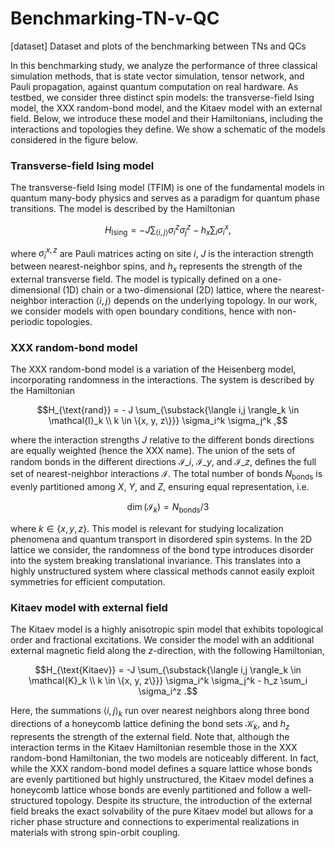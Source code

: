 # Benchmarking-TN-v-QC
[dataset] Dataset and plots of the benchmarking between TNs and QCs


In this benchmarking study, we analyze the performance of three classical simulation methods, that is state vector simulation, tensor network, and Pauli propagation, against quantum computation on real hardware. As testbed, we consider three distinct spin models: the transverse-field Ising model, the XXX random-bond model, and the Kitaev model with an external field. Below, we introduce these model and their Hamiltonians, including the interactions and topologies they define. We show a schematic of the models considered in the figure below.



### Transverse-field Ising model
The transverse-field Ising model (TFIM) is one of the fundamental models in quantum many-body physics and serves as a paradigm for quantum phase transitions. The model is described by the Hamiltonian
```math
H_{\text{Ising}} = -J \sum_{\langle i,j \rangle} \sigma_i^z \sigma_j^z - h_x \sum_i \sigma_i^x ,
```
where $\sigma_i^{x, z}$ are Pauli matrices acting on site $i$, $J$ is the interaction strength between nearest-neighbor spins, and $h_x$ represents the strength of the external transverse field. The model is typically defined on a one-dimensional (1D) chain or a two-dimensional (2D) lattice, where the nearest-neighbor interaction $\langle i,j \rangle$ depends on the underlying topology. In our work, we consider models with open boundary conditions, hence with non-periodic topologies.

### XXX random-bond model
The XXX random-bond model is a variation of the Heisenberg model, incorporating randomness in the interactions. The system is described by the Hamiltonian
```math
H_{\text{rand}} = - J \sum_{\substack{\langle i,j \rangle_k \in \mathcal{I}_k \\ k \in \{x, y, z\}}} \sigma_i^k \sigma_j^k ,
```
where the interaction strengths $J$ relative to the different bonds directions are equally weighted (hence the XXX name). The union of the sets of random bonds in the different directions $\mathcal{I}\_i$, $\mathcal{I}\_y$, and $\mathcal{I}\_z$, defines the full set of nearest-neighbor interactions $\mathcal{I}$. The total number of bonds $N_\text{bonds}$ is evenly partitioned among $X$, $Y$, and $Z$, ensuring equal representation, i.e.
```math
\dim(\mathcal{I}_k)=N_\text{bonds}/3
```
where $k\in\{x,y,z\}$. This model is relevant for studying localization phenomena and quantum transport in disordered spin systems. In the 2D lattice we consider, the randomness of the bond type introduces disorder into the system breaking translational invariance. This translates into a highly unstructured system where classical methods cannot easily exploit symmetries for efficient computation.

### Kitaev model with external field
The Kitaev model is a highly anisotropic spin model that exhibits topological order and fractional excitations. We consider the model with an additional external magnetic field along the $z$-direction, with the following Hamiltonian,
```math
H_{\text{Kitaev}} = -J \sum_{\substack{\langle i,j \rangle_k \in \mathcal{K}_k \\ k \in \{x, y, z\}}} \sigma_i^k \sigma_j^k  - h_z \sum_i \sigma_i^z .
```
Here, the summations $\langle i,j \rangle_{k}$ run over nearest neighbors along three bond directions of a honeycomb lattice defining the bond sets $\mathcal{K}_k$, and $h_z$ represents the strength of the external field. Note that, although the interaction terms in the Kitaev Hamiltonian resemble those in the XXX random-bond Hamiltonian, the two models are noticeably different. In fact, while the XXX random-bond model defines a square lattice whose bonds are evenly partitioned but highly unstructured, the Kitaev model defines a honeycomb lattice whose bonds are evenly partitioned and follow a well-structured topology. Despite its structure, the introduction of the external field breaks the exact solvability of the pure Kitaev model but allows for a richer phase structure and connections to experimental realizations in materials with strong spin-orbit coupling.
